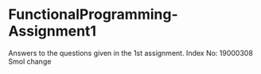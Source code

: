 # FunctionalProgramming-Assignment1
Answers to the questions given in the 1st assignment.
Index No: 19000308
Smol change
